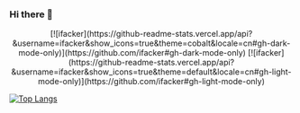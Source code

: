 ### Hi there 👋

<!--
**ifacker/ifacker** is a ✨ _special_ ✨ repository because its `README.md` (this file) appears on your GitHub profile.

Here are some ideas to get you started:

- 🔭 I’m currently working on ...
- 🌱 I’m currently learning ...
- 👯 I’m looking to collaborate on ...
- 🤔 I’m looking for help with ...
- 💬 Ask me about ...
- 📫 How to reach me: ...
- 😄 Pronouns: ...
- ⚡ Fun fact: ...
-->

<p align="center">
[![ifacker](https://github-readme-stats.vercel.app/api?&username=ifacker&show_icons=true&theme=cobalt&locale=cn#gh-dark-mode-only)](https://github.com/ifacker#gh-dark-mode-only)
[![ifacker](https://github-readme-stats.vercel.app/api?&username=ifacker&show_icons=true&theme=default&locale=cn#gh-light-mode-only)](https://github.com/ifacker#gh-light-mode-only)

[![Top Langs](https://github-readme-stats.vercel.app/api/top-langs/?username=ifacker&locale=cn&theme=cobalt&langs_count=10)](https://github.com/ifacker)

</a>
